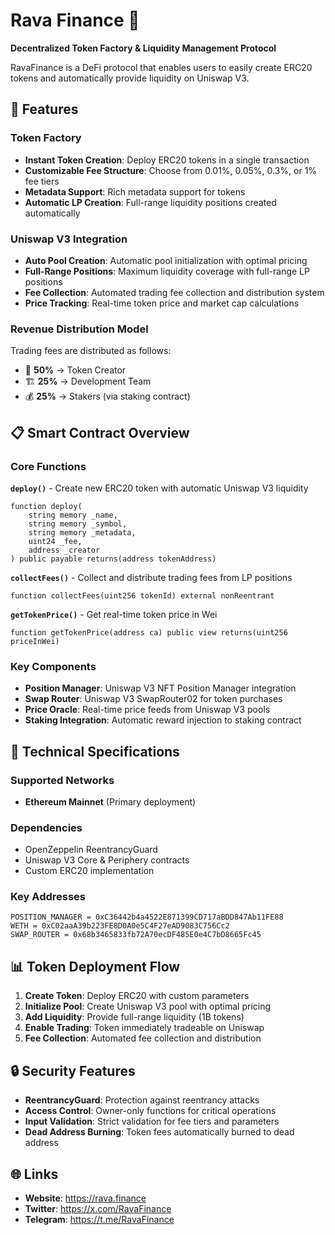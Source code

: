 # Rava Finance 🌱

**Decentralized Token Factory & Liquidity Management Protocol**

RavaFinance is a DeFi protocol that enables users to easily create ERC20 tokens and automatically provide liquidity on Uniswap V3.

## 🌟 Features

### Token Factory
- **Instant Token Creation**: Deploy ERC20 tokens in a single transaction
- **Customizable Fee Structure**: Choose from 0.01%, 0.05%, 0.3%, or 1% fee tiers
- **Metadata Support**: Rich metadata support for tokens
- **Automatic LP Creation**: Full-range liquidity positions created automatically

### Uniswap V3 Integration
- **Auto Pool Creation**: Automatic pool initialization with optimal pricing
- **Full-Range Positions**: Maximum liquidity coverage with full-range LP positions
- **Fee Collection**: Automated trading fee collection and distribution system
- **Price Tracking**: Real-time token price and market cap calculations

### Revenue Distribution Model
Trading fees are distributed as follows:
- 🎯 **50%** → Token Creator
- 🏗️ **25%** → Development Team  
- 💰 **25%** → Stakers (via staking contract)

## 📋 Smart Contract Overview

### Core Functions

**`deploy()`** - Create new ERC20 token with automatic Uniswap V3 liquidity
```solidity
function deploy(
    string memory _name,
    string memory _symbol, 
    string memory _metadata,
    uint24 _fee,
    address _creator
) public payable returns(address tokenAddress)
```

**`collectFees()`** - Collect and distribute trading fees from LP positions
```solidity
function collectFees(uint256 tokenId) external nonReentrant
```

**`getTokenPrice()`** - Get real-time token price in Wei
```solidity
function getTokenPrice(address ca) public view returns(uint256 priceInWei)
```

### Key Components

- **Position Manager**: Uniswap V3 NFT Position Manager integration
- **Swap Router**: Uniswap V3 SwapRouter02 for token purchases
- **Price Oracle**: Real-time price feeds from Uniswap V3 pools
- **Staking Integration**: Automatic reward injection to staking contract

## 🔧 Technical Specifications

### Supported Networks
- **Ethereum Mainnet** (Primary deployment)

### Dependencies
- OpenZeppelin ReentrancyGuard
- Uniswap V3 Core & Periphery contracts
- Custom ERC20 implementation

### Key Addresses
```solidity
POSITION_MANAGER = 0xC36442b4a4522E871399CD717aBDD847Ab11FE88
WETH = 0xC02aaA39b223FE8D0A0e5C4F27eAD9083C756Cc2
SWAP_ROUTER = 0x68b3465833fb72A70ecDF485E0e4C7bD8665Fc45
```

## 📊 Token Deployment Flow

1. **Create Token**: Deploy ERC20 with custom parameters
2. **Initialize Pool**: Create Uniswap V3 pool with optimal pricing  
3. **Add Liquidity**: Provide full-range liquidity (1B tokens)
4. **Enable Trading**: Token immediately tradeable on Uniswap
5. **Fee Collection**: Automated fee collection and distribution

## 🔒 Security Features

- **ReentrancyGuard**: Protection against reentrancy attacks
- **Access Control**: Owner-only functions for critical operations
- **Input Validation**: Strict validation for fee tiers and parameters
- **Dead Address Burning**: Token fees automatically burned to dead address

## 🌐 Links

- **Website**: https://rava.finance
- **Twitter**: https://x.com/RavaFinance  
- **Telegram**: https://t.me/RavaFinance

